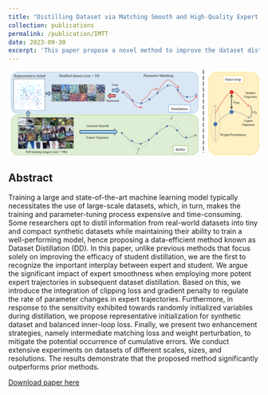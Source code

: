```yaml
---
title: "Distilling Dataset via Matching Smooth and High-Quality Expert Trajectory"
collection: publications
permalink: /publication/IMTT
date: 2023-09-30
excerpt: 'This paper propose a novel method to improve the dataset distillation algorithm and can generate a much better synthetic compact dataset.'
---
```


<center><img src="../files/iMTT.png" style="zoom: 80%;" /></center>

## Abstract

Training a large and state-of-the-art machine learning model typically necessitates the use of large-scale datasets, which, in turn, makes the training and parameter-tuning process expensive and time-consuming. Some researchers opt to distil information from real-world datasets into tiny and compact synthetic datasets while maintaining their ability to train a well-performing model, hence proposing a data-efficient method known as Dataset Distillation (DD). In this paper, unlike previous methods that focus solely on improving the efficacy of student distillation, we are the first to recognize the important interplay between expert and student. We argue the significant impact of expert smoothness when employing more potent expert trajectories in subsequent dataset distillation. Based on this, we introduce the integration of clipping loss and gradient penalty to regulate the rate of parameter changes in expert trajectories. Furthermore, in response to the sensitivity exhibited towards randomly initialized variables during distillation, we propose representative initialization for synthetic dataset and balanced inner-loop loss. Finally, we present two enhancement strategies, namely intermediate matching loss and weight perturbation, to mitigate the potential occurrence of cumulative errors. We conduct extensive experiments on datasets of different scales, sizes, and resolutions. The results demonstrate that the proposed method significantly outperforms prior methods.


[Download paper here](http://shenjiyuan123.github.io/files/New.pdf)